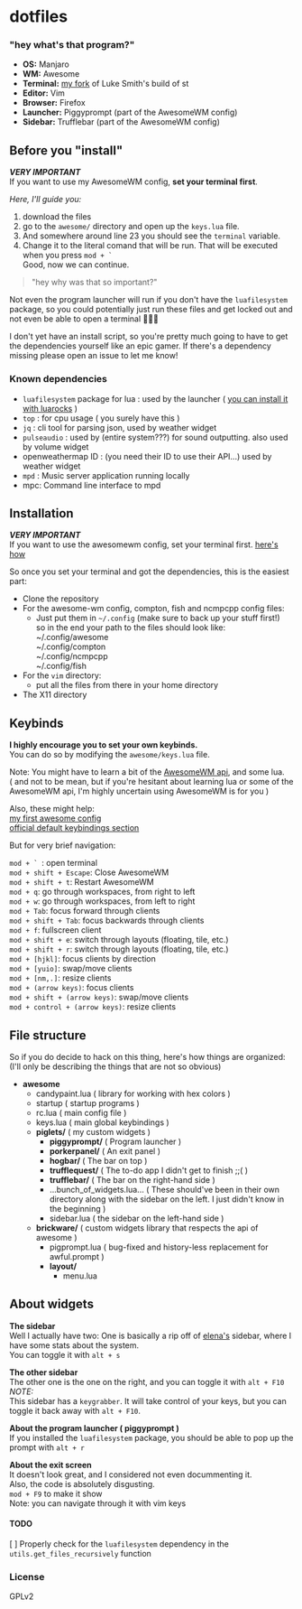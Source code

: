 # dotfiles

### "hey what's that program?"
* **OS:** Manjaro
* **WM:** Awesome
* **Terminal:** [my fork](https://github.com/lawsdontapplytopigs/st) of Luke Smith's build of st
* **Editor:** Vim
* **Browser:** Firefox
* **Launcher:** Piggyprompt (part of the AwesomeWM config)
* **Sidebar:** Trufflebar (part of the AwesomeWM config)

## Before you "install"
***VERY IMPORTANT***  
If you want to use my AwesomeWM config, **set your terminal first**.  

*Here, I'll guide you:*  

1. download the files
2. go to the `awesome/` directory and open up the `keys.lua` file.
3. And somewhere around line 23 you should see the `terminal` variable.
4. Change it to the literal comand that will be run. That will be executed when you press ``mod + ` ``  
Good, now we can continue.  


> "hey why was that so important?"  

Not even the program launcher will run if you don't have the `luafilesystem` package,
so you could potentially just run these files and get locked out and not even be able to
open a terminal 🤡🤡🤡

I don't yet have an install script, so you're pretty much going to have to get
the dependencies yourself like an epic gamer.
If there's a dependency missing please open an issue to let me know!  

### Known dependencies
* `luafilesystem` package for lua : used by the launcher ( [you can install it with luarocks](https://luarocks.org/modules/hisham/luafilesystem) )
* `top` : for cpu usage ( you surely have this )
* `jq` : cli tool for parsing json, used by weather widget
* `pulseaudio` : used by (entire system???) for sound outputting. also used by volume widget
* openweathermap ID : (you need their ID to use their API...) used by weather widget
* `mpd` : Music server application running locally
* mpc: Command line interface to mpd

## Installation
***VERY IMPORTANT***  
If you want to use the awesomewm config, set your terminal first. [here's how](#before-you-"install")

So once you set your terminal and got the dependencies, this is the easiest part:
* Clone the repository
* For the awesome-wm config, compton, fish and ncmpcpp config files:
    * Just put them in `~/.config` (make sure to back up your stuff first!)  
        so in the end your path to the files should look like:  
        ~/.config/awesome  
        ~/.config/compton  
        ~/.config/ncmpcpp  
        ~/.config/fish  
* For the `vim` directory:
    * put all the files from there in your home directory
* The X11 directory

## Keybinds
**I highly encourage you to set your own keybinds.**  
You can do so by modifying the `awesome/keys.lua` file.  

Note: You might have to learn a bit of the [AwesomeWM api](https://awesomewm.org/doc/api/index.html), and some lua.  
( and not to be mean, but if you're hesitant about learning lua or some of the AwesomeWM api, I'm highly uncertain using AwesomeWM is for you )  

Also, these might help:  
[my first awesome config](https://awesomewm.org/doc/api/documentation/07-my-first-awesome.md.html)  
[official default keybindings section](https://awesomewm.org/doc/api/documentation/05-awesomerc.md.html#client_keybindings)

But for very brief navigation:

``mod + ` ``: open terminal  
`mod + shift + Escape`: Close AwesomeWM  
`mod + shift + t`: Restart AwesomeWM  
`mod + q`: go through workspaces, from right to left  
`mod + w`: go through workspaces, from left to right  
`mod + Tab`: focus forward through clients  
`mod + shift + Tab`: focus backwards through clients  
`mod + f`: fullscreen client  
`mod + shift + e`: switch through layouts (floating, tile, etc.)  
`mod + shift + r`: switch through layouts (floating, tile, etc.)  
`mod + [hjkl]`: focus clients by direction  
`mod + [yuio]`: swap/move clients  
`mod + [nm,.]`: resize clients  
`mod + (arrow keys)`: focus clients  
`mod + shift + (arrow keys)`: swap/move clients  
`mod + control + (arrow keys)`: resize clients  

## File structure
So if you do decide to hack on this thing, here's how things are organized:  
(I'll only be describing the things that are not so obvious)
* **awesome**
    * candypaint.lua    ( library for working with hex colors )
    * startup           ( startup programs )
    * rc.lua            ( main config file )
    * keys.lua          ( main global keybindings )
    * **piglets/**          ( my custom widgets )
        * **piggyprompt/**  ( Program launcher )
        * **porkerpanel/**  ( An exit panel )
        * **hogbar/**       ( The bar on top )
        * **trufflequest/** ( The to-do app I didn't get to finish ;;( )
        * **trufflebar/**   ( The bar on the right-hand side )
        * ...bunch_of_widgets.lua... ( These should've been in their own 
                                       directory along with the sidebar on the left.
                                       I just didn't know in the beginning )
        * sidebar.lua   ( the sidebar on the left-hand side )
    * **brickware/**        ( custom widgets library that respects the api of awesome )
        * pigprompt.lua ( bug-fixed and history-less replacement for awful.prompt )
        * **layout/**
            * menu.lua

## About widgets
**The sidebar**  
Well I actually have two:
One is basically a rip off of [elena's](https://github.com/elenapan/dotfiles) sidebar, where I have some stats
about the system.  
You can toggle it with `alt + s`

**The other sidebar**  
The other one is the one on the right, and you can toggle it with `alt + F10`  
*NOTE:*  
This sidebar has a `keygrabber`. It will take control of your keys,
but you can toggle it back away with `alt + F10`.

**About the program launcher ( piggyprompt )**  
If you installed the `luafilesystem` package,
you should be able to pop up the prompt with
`alt + r`

**About the exit screen**  
It doesn't look great, and I considered not even docummenting it.  
Also, the code is absolutely disgusting.  
`mod + F9` to make it show  
Note: you can navigate through it with vim keys


#### TODO
[ ] Properly check for the `luafilesystem` dependency in the `utils.get_files_recursively` function

### License
GPLv2
